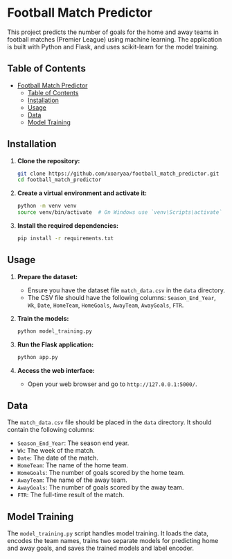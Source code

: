 # Football Match Predictor

This project predicts the number of goals for the home and away teams in football matches (Premier League) using machine learning. The application is built with Python and Flask, and uses scikit-learn for the model training.

## Table of Contents
- [Football Match Predictor](#football-match-predictor)
  - [Table of Contents](#table-of-contents)
  - [Installation](#installation)
  - [Usage](#usage)
  - [Data](#data)
  - [Model Training](#model-training)

## Installation

1. **Clone the repository:**
    ```bash
    git clone https://github.com/xoaryaa/football_match_predictor.git
    cd football_match_predictor
    ```

2. **Create a virtual environment and activate it:**
    ```bash
    python -m venv venv
    source venv/bin/activate  # On Windows use `venv\Scripts\activate`
    ```

3. **Install the required dependencies:**
    ```bash
    pip install -r requirements.txt
    ```

## Usage

1. **Prepare the dataset:**
   - Ensure you have the dataset file `match_data.csv` in the `data` directory.
   - The CSV file should have the following columns: `Season_End_Year`, `Wk`, `Date`, `HomeTeam`, `HomeGoals`, `AwayTeam`, `AwayGoals`, `FTR`.

2. **Train the models:**
    ```bash
    python model_training.py
    ```

3. **Run the Flask application:**
    ```bash
    python app.py
    ```

4. **Access the web interface:**
    - Open your web browser and go to `http://127.0.0.1:5000/`.

## Data

The `match_data.csv` file should be placed in the `data` directory. It should contain the following columns:

- `Season_End_Year`: The season end year.
- `Wk`: The week of the match.
- `Date`: The date of the match.
- `HomeTeam`: The name of the home team.
- `HomeGoals`: The number of goals scored by the home team.
- `AwayTeam`: The name of the away team.
- `AwayGoals`: The number of goals scored by the away team.
- `FTR`: The full-time result of the match.

## Model Training

The `model_training.py` script handles model training. It loads the data, encodes the team names, trains two separate models for predicting home and away goals, and saves the trained models and label encoder.



